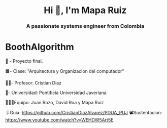 <h1 align="center">Hi 👋, I'm Mapa Ruiz</h1>
<h3 align="center">A passionate systems engineer from Colombia</h3>

# BoothAlgorithm
📄 - Proyecto final.

🟧- Clase: "Arquitectura y Organizacion del computador" 

👨‍🏫- Profesor: Cristian Diaz

🏦- Universidad: Pontificia Universidad Javeriana

🧑‍🤝‍🧑Equipo: Juan Rozo, David Roa y Mapa Ruiz

🖇️Guia: https://github.com/CristianDiazAlvarez/PDUA_PUJ
📽️Sustentacion: https://www.youtube.com/watch?v=WEHDW5Art5E
